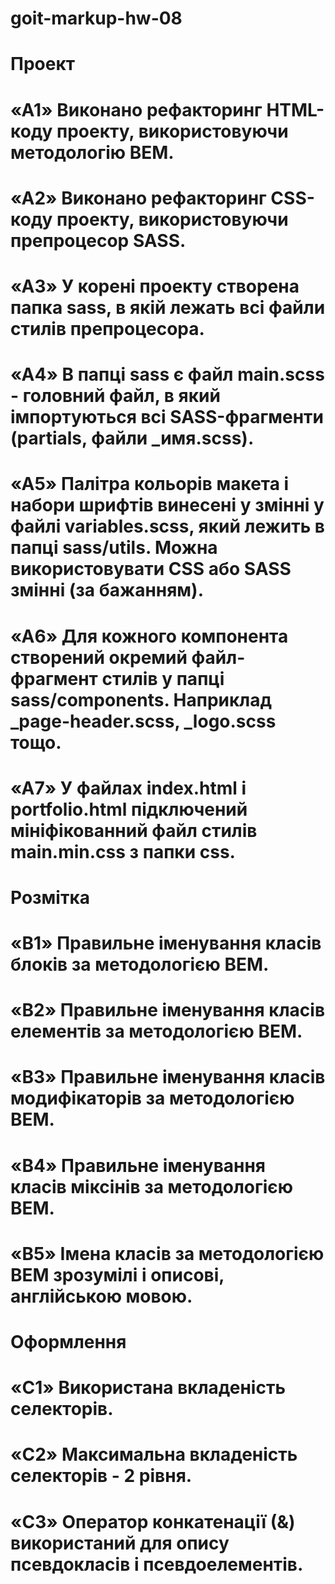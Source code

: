 # goit-markup-hw-08

# Проект

# «A1» Виконано рефакторинг HTML-коду проекту, використовуючи методологію BEM.

# «A2» Виконано рефакторинг CSS-коду проекту, використовуючи препроцесор SASS.

# «A3» У корені проекту створена папка sass, в якій лежать всі файли стилів препроцесора.

# «A4» В папці sass є файл main.scss - головний файл, в який імпортуються всі SASS-фрагменти (partials, файли \_имя.scss).

# «A5» Палітра кольорів макета і набори шрифтів винесені у змінні у файлі variables.scss, який лежить в папці sass/utils. Можна використовувати CSS або SASS змінні (за бажанням).

# «A6» Для кожного компонента створений окремий файл-фрагмент стилів у папці sass/components. Наприклад \_page-header.scss, \_logo.scss тощо.

# «A7» У файлах index.html і portfolio.html підключений мініфікованний файл стилів main.min.css з папки css.

# Розмітка

# «B1» Правильне іменування класів блоків за методологією BEM.

# «B2» Правильне іменування класів елементів за методологією BEM.

# «B3» Правильне іменування класів модифікаторів за методологією BEM.

# «B4» Правильне іменування класів міксінів за методологією BEM.

# «B5» Імена класів за методологією BEM зрозумілі і описові, англійською мовою.

# Оформлення

# «C1» Використана вкладеність селекторів.

# «C2» Максимальна вкладеність селекторів - 2 рівня.

# «C3» Оператор конкатенації (&) використаний для опису псевдокласів і псевдоелементів.
